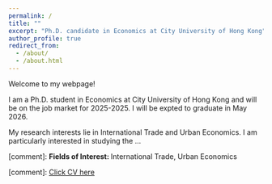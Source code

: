 ```yaml
---
permalink: /
title: ""
excerpt: "Ph.D. candidate in Economics at City University of Hong Kong"
author_profile: true
redirect_from: 
  - /about/
  - /about.html
---
```


Welcome to my webpage!

I am a Ph.D. student in Economics at City University of Hong Kong and will be on the job market for 2025-2025. I will be expted to graduate in May 2026.

My research interests lie in International Trade and Urban Economics. I am particularly interested in studying the ...

[comment]: <strong>Fields of Interest: </strong>  International Trade, Urban Economics

[comment]: [Click CV here](/files/CLiu_CV.pdf)
